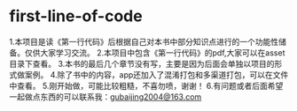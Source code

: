 # first-line-of-code
1.本项目是读《第一行代码》后根据自己对本书中部分知识点进行的一个功能性储备。仅供大家学习交流。
2.本项目中包含《第一行代码》的pdf,大家可以在asset目录下查看。
3.本书的最后几个章节没有写，主要是因为后面会单独以项目的形式做案例。
4.除了书中的内容，app还加入了混淆打包和多渠道打包，可以在文件中查看。
5.刚开始做，可能比较粗糙，不喜勿喷，谢谢！
6.有问题或者后面希望一起做点东西的可以联系我：gubaijing2004@163.com

